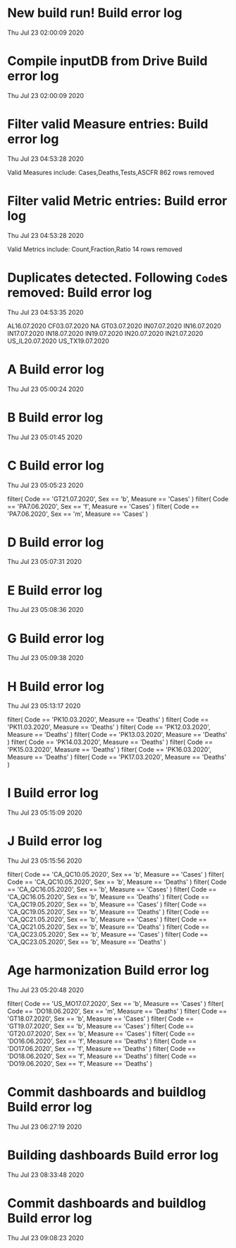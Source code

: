
# New build run! Build error log
 Thu Jul 23 02:00:09 2020 


# Compile inputDB from Drive Build error log
 Thu Jul 23 02:00:09 2020 


# Filter valid Measure entries: Build error log
 Thu Jul 23 04:53:28 2020 

Valid Measures include: Cases,Deaths,Tests,ASCFR
 862 rows removed
# Filter valid Metric entries: Build error log
 Thu Jul 23 04:53:28 2020 

Valid Metrics include: Count,Fraction,Ratio
 14 rows removed
# Duplicates detected. Following `Code`s removed: Build error log
 Thu Jul 23 04:53:35 2020 

AL16.07.2020
CF03.07.2020
NA
GT03.07.2020
IN07.07.2020
IN16.07.2020
IN17.07.2020
IN18.07.2020
IN19.07.2020
IN20.07.2020
IN21.07.2020
US_IL20.07.2020
US_TX19.07.2020
# A Build error log
 Thu Jul 23 05:00:24 2020 


# B Build error log
 Thu Jul 23 05:01:45 2020 


# C Build error log
 Thu Jul 23 05:05:23 2020 

filter( Code == 'GT21.07.2020', Sex == 'b', Measure == 'Cases' )
filter( Code == 'PA7.06.2020', Sex == 'f', Measure == 'Cases' )
filter( Code == 'PA7.06.2020', Sex == 'm', Measure == 'Cases' )

# D Build error log
 Thu Jul 23 05:07:31 2020 


# E Build error log
 Thu Jul 23 05:08:36 2020 


# G Build error log
 Thu Jul 23 05:09:38 2020 


# H Build error log
 Thu Jul 23 05:13:17 2020 

filter( Code == 'PK10.03.2020', Measure == 'Deaths' )
filter( Code == 'PK11.03.2020', Measure == 'Deaths' )
filter( Code == 'PK12.03.2020', Measure == 'Deaths' )
filter( Code == 'PK13.03.2020', Measure == 'Deaths' )
filter( Code == 'PK14.03.2020', Measure == 'Deaths' )
filter( Code == 'PK15.03.2020', Measure == 'Deaths' )
filter( Code == 'PK16.03.2020', Measure == 'Deaths' )
filter( Code == 'PK17.03.2020', Measure == 'Deaths' )

# I Build error log
 Thu Jul 23 05:15:09 2020 


# J Build error log
 Thu Jul 23 05:15:56 2020 

filter( Code == 'CA_QC10.05.2020', Sex == 'b', Measure == 'Cases' )
filter( Code == 'CA_QC10.05.2020', Sex == 'b', Measure == 'Deaths' )
filter( Code == 'CA_QC16.05.2020', Sex == 'b', Measure == 'Cases' )
filter( Code == 'CA_QC16.05.2020', Sex == 'b', Measure == 'Deaths' )
filter( Code == 'CA_QC19.05.2020', Sex == 'b', Measure == 'Cases' )
filter( Code == 'CA_QC19.05.2020', Sex == 'b', Measure == 'Deaths' )
filter( Code == 'CA_QC21.05.2020', Sex == 'b', Measure == 'Cases' )
filter( Code == 'CA_QC21.05.2020', Sex == 'b', Measure == 'Deaths' )
filter( Code == 'CA_QC23.05.2020', Sex == 'b', Measure == 'Cases' )
filter( Code == 'CA_QC23.05.2020', Sex == 'b', Measure == 'Deaths' )

# Age harmonization Build error log
 Thu Jul 23 05:20:48 2020 

filter( Code == 'US_MO17.07.2020', Sex == 'b', Measure == 'Cases' )
filter( Code == 'DO18.06.2020', Sex == 'm', Measure == 'Deaths' )
filter( Code == 'GT18.07.2020', Sex == 'b', Measure == 'Cases' )
filter( Code == 'GT19.07.2020', Sex == 'b', Measure == 'Cases' )
filter( Code == 'GT20.07.2020', Sex == 'b', Measure == 'Cases' )
filter( Code == 'DO16.06.2020', Sex == 'f', Measure == 'Deaths' )
filter( Code == 'DO17.06.2020', Sex == 'f', Measure == 'Deaths' )
filter( Code == 'DO18.06.2020', Sex == 'f', Measure == 'Deaths' )
filter( Code == 'DO19.06.2020', Sex == 'f', Measure == 'Deaths' )

# Commit dashboards and buildlog Build error log
 Thu Jul 23 06:27:19 2020 


# Building dashboards Build error log
 Thu Jul 23 08:33:48 2020 


# Commit dashboards and buildlog Build error log
 Thu Jul 23 09:08:23 2020 

